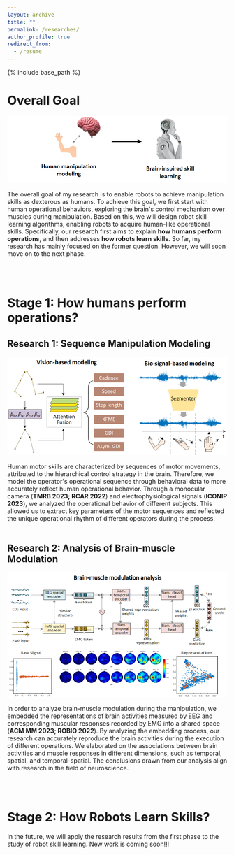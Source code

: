 ```yaml
---
layout: archive
title: ""
permalink: /researches/
author_profile: true
redirect_from:
  - /resume
---
```


{% include base_path %}

Overall Goal
====

![overall](r0.png)

The overall goal of my research is to enable robots to achieve manipulation skills as dexterous as humans. To achieve this goal, we first start with human operational behaviors, exploring the brain's control mechanism over muscles during manipulation. Based on this, we will design robot skill learning algorithms, enabling robots to acquire human-like operational skills. Specifically, our research first aims to explain **how humans perform operations**, and then addresses **how robots learn skills**. So far, my research has mainly focused on the former question. However, we will soon move on to the next phase.

<br>
<br>

Stage 1: How humans perform operations?
====

Research 1: Sequence Manipulation Modeling
---

![r1](r1.png)

Human motor skills are characterized by sequences of motor movements, attributed to the hierarchical control strategy in the brain. Therefore, we model the operator's operational sequence through behavioral data to more accurately reflect human operational behavior. Through a monocular camera (**TMRB 2023; RCAR 2022**) and electrophysiological signals (**ICONIP 2023**), we analyzed the operational behavior of different subjects. This allowed us to extract key parameters of the motor sequences and reflected the unique operational rhythm of different operators during the process.
<br>
<br>

Research 2: Analysis of Brain-muscle Modulation
---

![r2](r2.png)

In order to analyze brain-muscle modulation during the manipulation, we embedded the representations of brain activities measured by EEG and corresponding muscular responses recorded by EMG into a shared space (**ACM MM 2023; ROBIO 2022**). By analyzing the embedding process, our research can accurately reproduce the brain activities during the execution of different operations. We elaborated on the associations between brain activities and muscle responses in different dimensions, such as temporal, spatial, and temporal-spatial. The conclusions drawn from our analysis align with research in the field of neuroscience.

<br>
<br>

Stage 2: How Robots Learn Skills?
====

In the future, we will apply the research results from the first phase to the study of robot skill learning. New work is coming soon!!!
